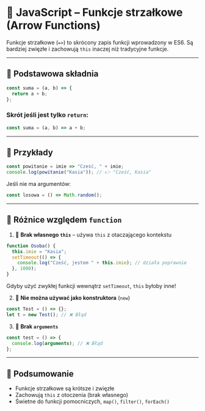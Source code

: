 # 🏹 JavaScript – Funkcje strzałkowe (Arrow Functions)

Funkcje strzałkowe (`=>`) to skrócony zapis funkcji wprowadzony w ES6. Są bardziej zwięzłe i zachowują `this` inaczej niż tradycyjne funkcje.

---

## 🔹 Podstawowa składnia

```js
const suma = (a, b) => {
  return a + b;
};
```

### Skrót jeśli jest tylko `return`:

```js
const suma = (a, b) => a + b;
```

---

## 🔹 Przykłady

```js
const powitanie = imie => "Cześć, " + imie;
console.log(powitanie("Kasia")); // 👉 "Cześć, Kasia"
```

Jeśli nie ma argumentów:

```js
const losowa = () => Math.random();
```

---

## 🔸 Różnice względem `function`

1. 📌 **Brak własnego `this`** – używa `this` z otaczającego kontekstu

```js
function Osoba() {
  this.imie = "Kasia";
  setTimeout(() => {
    console.log("Cześć, jestem " + this.imie); // działa poprawnie
  }, 1000);
}
```

Gdyby użyć zwykłej funkcji wewnątrz `setTimeout`, `this` byłoby inne!

2. 📌 **Nie można używać jako konstruktora** (`new`)

```js
const Test = () => {};
let t = new Test(); // ❌ Błąd
```

3. 📌 **Brak `arguments`**

```js
const test = () => {
  console.log(arguments); // ❌ Błąd
};
```

---

## 🧠 Podsumowanie

- Funkcje strzałkowe są krótsze i zwięzłe
- Zachowują `this` z otoczenia (brak własnego)
- Świetne do funkcji pomocniczych, `map()`, `filter()`, `forEach()`
